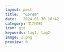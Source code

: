 ```yaml
---
layout: post
title:  "Lorem"
date:   2024-01-30 16:42
category: 学习资料
icon: git
keywords: tag1, tag2
image: 1.png
preview: 0
---
```


